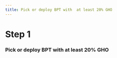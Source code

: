 ```yaml
---
title: Pick or deploy BPT with  at least 20% GHO
---
```

# Step 1
### Pick or deploy BPT with  at least 20% GHO
